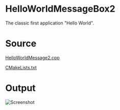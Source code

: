 ﻿# HelloWorldMessageBox2The classic first application "Hello World".# Source[HelloWorldMessage2.cpp](HelloWorldMessageBox2.cpp)[CMakeLists.txt](CMakeLists.txt)# Output![Screenshot](../../../docs/Pictures/HelloWorldMessageBox2.png)